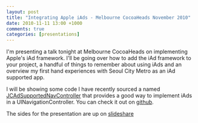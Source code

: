 ```yaml
---
layout: post
title: "Integrating Apple iAds - Melbourne CocoaHeads November 2010"
date: 2010-11-11 13:00 +1000
comments: true
categories: [presentations]
---
```


I'm presenting a talk tonight at Melbourne CocoaHeads on implementing Apple's iAd framework. I'll be going over how to add the iAd framework to your project, a handful of things to remember about using iAds and an overview my first hand experiences with Seoul City Metro as an iAd supported app.

I will be showing some code I have recently sourced a named [JCAdSupportedNavController][2] that provides a good way to implement iAds in a UINavigationController. You can check it out on [github][2].

The sides for the presentation are up on [slideshare][3]

[1]: http://www.melbournecocoaheads.com "Melbourne Cocoaheads"
[2]: https://github.com/jessedc/JCAdSupportedNavController 
[3]: http://www.slideshare.net/jessedc/integrating-iads-melbourne-cocoaheads-november-2010 "Integrating iAds - Melbourne Cocoaheads November 2010"
